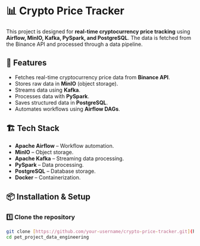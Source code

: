 # 📊 Crypto Price Tracker

This project is designed for **real-time cryptocurrency price tracking** using **Airflow, MinIO, Kafka, PySpark, and PostgreSQL**. The data is fetched from the Binance API and processed through a data pipeline.

## 🚀 Features
- Fetches real-time cryptocurrency price data from **Binance API**.
- Stores raw data in **MinIO** (object storage).
- Streams data using **Kafka**.
- Processes data with **PySpark**.
- Saves structured data in **PostgreSQL**.
- Automates workflows using **Airflow DAGs**.

## 🏗️ Tech Stack
- **Apache Airflow** – Workflow automation.
- **MinIO** – Object storage.
- **Apache Kafka** – Streaming data processing.
- **PySpark** – Data processing.
- **PostgreSQL** – Database storage.
- **Docker** – Containerization.

## 📦 Installation & Setup

### 1️⃣ Clone the repository
```sh
git clone [https://github.com/your-username/crypto-price-tracker.git](https://github.com/Andrewsis/pet_project_data_engineering)
cd pet_project_data_engineering
